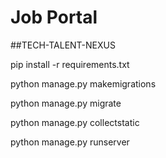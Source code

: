 # Job Portal
##TECH-TALENT-NEXUS

pip install -r requirements.txt

python manage.py makemigrations

python manage.py migrate

python manage.py collectstatic

python manage.py runserver


